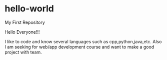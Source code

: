 # hello-world
My First Repository

Hello Everyone!!!

I like to code and know several languages such as cpp,python,java,etc.
Also I am seeking for web/app development course and want to make a good project with team.
